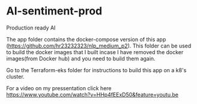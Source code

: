 # AI-sentiment-prod
Production ready AI 

The app folder contains the docker-compose version of this app (https://github.com/hr23232323/nlp_medium_p2). This folder can 
be used to build the docker images that I built incase I have removed the docker images(from Docker hub) and you need to build them again.

Go to the Terraform-eks folder for instructions to build this app on a k8's cluster.

For a video on my pressentation click here https://www.youtube.com/watch?v=HHp4fEExD50&feature=youtu.be
